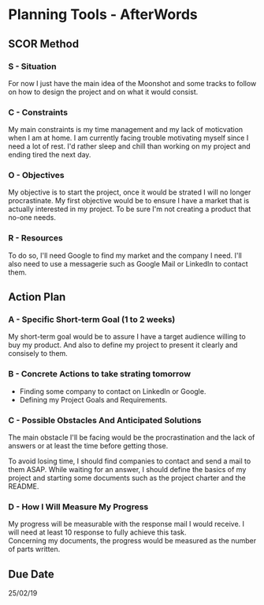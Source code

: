 # Planning Tools - AfterWords

## SCOR Method

### S - Situation

For now I just have the main idea of the Moonshot and some tracks to follow on how to design the project and on what it would consist.

### C - Constraints

My main constraints is my time management and my lack of moticvation when I am at home. I am currently facing trouble motivating myself since I need a lot of rest. I'd rather sleep and chill than working on my project and ending tired the next day.

### O - Objectives

My objective is to start the project, once it would be strated I will no longer procrastinate. My first objective would be to ensure I have a market that is actually interested in my project. To be sure I'm not creating a product that no-one needs.

### R - Resources

To do so, I'll need Google to find my market and the company I need.
I'll also need to use a messagerie such as Google Mail or LinkedIn to contact them.

## Action Plan

### A - Specific Short-term Goal (1 to 2 weeks)

My short-term goal would be to assure I have a target audience willing to buy my product. And also to define my project to present it clearly and consisely to them.

### B - Concrete Actions to take strating tomorrow

- Finding some company to contact on LinkedIn or Google.
- Defining my Project Goals and Requirements.

### C - Possible Obstacles And Anticipated Solutions

The main obstacle I'll be facing would be the procrastination and the lack of answers or at least the time before getting those.

To avoid losing time, I should find companies to contact and send a mail to them ASAP.
While waiting for an answer, I should define the basics of my project and starting some documents such as the project charter and the README.

### D - How I Will Measure My Progress

My progress will be measurable with the response mail I would receive.
I will need at least 10 response to fully achieve this task. \
Concerning my documents, the progress would be measured as the number of parts written.

## Due Date

25/02/19